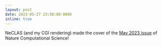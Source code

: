 ```yaml
---
layout: post
date: 2023-05-27 23:50:00-0000
inline: true
---
```


NeCLAS (and my CGI rendering) made the cover of the [May 2023 issue](https://nature.com/natcomputsci/volumes/3/issues/5) of Nature Computational Science!
